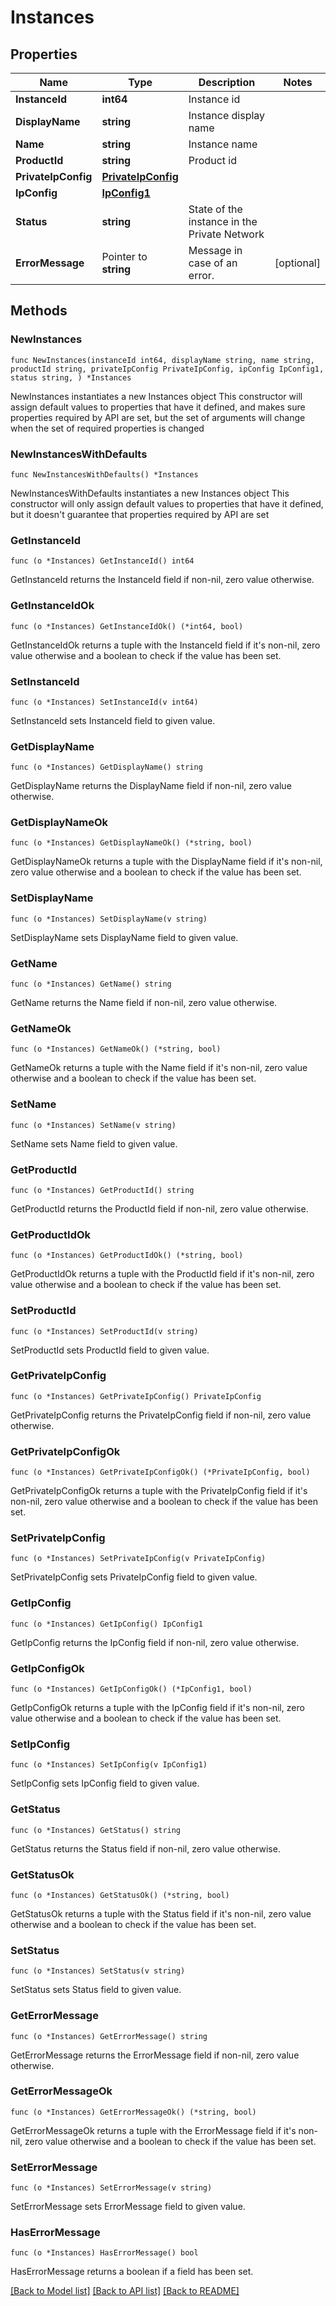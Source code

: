 # Instances

## Properties

Name | Type | Description | Notes
------------ | ------------- | ------------- | -------------
**InstanceId** | **int64** | Instance id | 
**DisplayName** | **string** | Instance display name | 
**Name** | **string** | Instance name | 
**ProductId** | **string** | Product id | 
**PrivateIpConfig** | [**PrivateIpConfig**](PrivateIpConfig.md) |  | 
**IpConfig** | [**IpConfig1**](IpConfig1.md) |  | 
**Status** | **string** | State of the instance in the Private Network | 
**ErrorMessage** | Pointer to **string** | Message in case of an error. | [optional] 

## Methods

### NewInstances

`func NewInstances(instanceId int64, displayName string, name string, productId string, privateIpConfig PrivateIpConfig, ipConfig IpConfig1, status string, ) *Instances`

NewInstances instantiates a new Instances object
This constructor will assign default values to properties that have it defined,
and makes sure properties required by API are set, but the set of arguments
will change when the set of required properties is changed

### NewInstancesWithDefaults

`func NewInstancesWithDefaults() *Instances`

NewInstancesWithDefaults instantiates a new Instances object
This constructor will only assign default values to properties that have it defined,
but it doesn't guarantee that properties required by API are set

### GetInstanceId

`func (o *Instances) GetInstanceId() int64`

GetInstanceId returns the InstanceId field if non-nil, zero value otherwise.

### GetInstanceIdOk

`func (o *Instances) GetInstanceIdOk() (*int64, bool)`

GetInstanceIdOk returns a tuple with the InstanceId field if it's non-nil, zero value otherwise
and a boolean to check if the value has been set.

### SetInstanceId

`func (o *Instances) SetInstanceId(v int64)`

SetInstanceId sets InstanceId field to given value.


### GetDisplayName

`func (o *Instances) GetDisplayName() string`

GetDisplayName returns the DisplayName field if non-nil, zero value otherwise.

### GetDisplayNameOk

`func (o *Instances) GetDisplayNameOk() (*string, bool)`

GetDisplayNameOk returns a tuple with the DisplayName field if it's non-nil, zero value otherwise
and a boolean to check if the value has been set.

### SetDisplayName

`func (o *Instances) SetDisplayName(v string)`

SetDisplayName sets DisplayName field to given value.


### GetName

`func (o *Instances) GetName() string`

GetName returns the Name field if non-nil, zero value otherwise.

### GetNameOk

`func (o *Instances) GetNameOk() (*string, bool)`

GetNameOk returns a tuple with the Name field if it's non-nil, zero value otherwise
and a boolean to check if the value has been set.

### SetName

`func (o *Instances) SetName(v string)`

SetName sets Name field to given value.


### GetProductId

`func (o *Instances) GetProductId() string`

GetProductId returns the ProductId field if non-nil, zero value otherwise.

### GetProductIdOk

`func (o *Instances) GetProductIdOk() (*string, bool)`

GetProductIdOk returns a tuple with the ProductId field if it's non-nil, zero value otherwise
and a boolean to check if the value has been set.

### SetProductId

`func (o *Instances) SetProductId(v string)`

SetProductId sets ProductId field to given value.


### GetPrivateIpConfig

`func (o *Instances) GetPrivateIpConfig() PrivateIpConfig`

GetPrivateIpConfig returns the PrivateIpConfig field if non-nil, zero value otherwise.

### GetPrivateIpConfigOk

`func (o *Instances) GetPrivateIpConfigOk() (*PrivateIpConfig, bool)`

GetPrivateIpConfigOk returns a tuple with the PrivateIpConfig field if it's non-nil, zero value otherwise
and a boolean to check if the value has been set.

### SetPrivateIpConfig

`func (o *Instances) SetPrivateIpConfig(v PrivateIpConfig)`

SetPrivateIpConfig sets PrivateIpConfig field to given value.


### GetIpConfig

`func (o *Instances) GetIpConfig() IpConfig1`

GetIpConfig returns the IpConfig field if non-nil, zero value otherwise.

### GetIpConfigOk

`func (o *Instances) GetIpConfigOk() (*IpConfig1, bool)`

GetIpConfigOk returns a tuple with the IpConfig field if it's non-nil, zero value otherwise
and a boolean to check if the value has been set.

### SetIpConfig

`func (o *Instances) SetIpConfig(v IpConfig1)`

SetIpConfig sets IpConfig field to given value.


### GetStatus

`func (o *Instances) GetStatus() string`

GetStatus returns the Status field if non-nil, zero value otherwise.

### GetStatusOk

`func (o *Instances) GetStatusOk() (*string, bool)`

GetStatusOk returns a tuple with the Status field if it's non-nil, zero value otherwise
and a boolean to check if the value has been set.

### SetStatus

`func (o *Instances) SetStatus(v string)`

SetStatus sets Status field to given value.


### GetErrorMessage

`func (o *Instances) GetErrorMessage() string`

GetErrorMessage returns the ErrorMessage field if non-nil, zero value otherwise.

### GetErrorMessageOk

`func (o *Instances) GetErrorMessageOk() (*string, bool)`

GetErrorMessageOk returns a tuple with the ErrorMessage field if it's non-nil, zero value otherwise
and a boolean to check if the value has been set.

### SetErrorMessage

`func (o *Instances) SetErrorMessage(v string)`

SetErrorMessage sets ErrorMessage field to given value.

### HasErrorMessage

`func (o *Instances) HasErrorMessage() bool`

HasErrorMessage returns a boolean if a field has been set.


[[Back to Model list]](../README.md#documentation-for-models) [[Back to API list]](../README.md#documentation-for-api-endpoints) [[Back to README]](../README.md)


